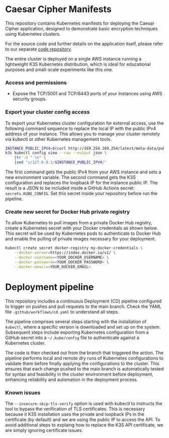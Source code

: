 # Caesar Cipher Manifests

This repository contains Kubernetes manifests for deploying the Caesar Cipher application, designed to demonstrate basic encryption techniques using Kubernetes clusters.

For the source code and further details on the application itself, please refer to our separate [code repository](https://github.com/cicerowordb/caesar-cipher-code). 

The entire cluster is deployed on a single AWS instance running a lightweight K3S Kubernetes distribution, which is ideal for educational purposes and small-scale experiments like this one.

### Access and permissions

* Expose the TCP/5001 and TCP/6443 ports of your Instances using AWS security groups.

### Export your cluster config access

To export your Kubernetes cluster configuration for external access, use the following command sequence to replace the local IP with the public IPv4 address of your instance. This allows you to manage your cluster remotely via kubectl or other Kubernetes management tools.

```bash
INSTANCE_PUBLIC_IPV4=$(curl http://169.254.169.254/latest/meta-data/public-ipv4)
k3s kubectl config view --raw --output json \
    |tr -d " \n" \
    |sed "s/127.0.0.1/$INSTANCE_PUBLIC_IPV4/"
```

The first command gets the public IPv4 from your AWS instance and sets a new environment variable. The second command gets the K3S configuration and replaces the loopback IP for the instance public IP. The result is a JSON to be included inside a GitHub Actions secret: `secrets.KUBE_CONFIG`. Set this secret inside your repository before run the pipeline.

### Create new secret for Docker Hub private registry

To allow Kubernetes to pull images from a private Docker Hub registry, create a Kubernetes secret with your Docker credentials as shown below. This secret will be used by Kubernetes pods to authenticate to Docker Hub and enable the pulling of private images necessary for your deployment.

```bash
kubectl create secret docker-registry my-docker-credentials \
    --docker-server=https://index.docker.io/v1/ \
    --docker-username=<YOUR_DOCKER_USERNAME> \
    --docker-password=<YOUR_DOCKER_PASSWORD> \
    --docker-email=<YOUR_DOCKER_EMAIL>
```

# Deployment pipeline

This repository includes a continuous Deployment (CD) pipeline configured to trigger on pushes and pull requests to the main branch. Check the YAML file `.github/workflows/cd.yaml` to understand all steps.

The pipeline comprises several steps starting with the installation of `kubectl`, where a specific version is downloaded and set up on the system. Subsequent steps include exporting Kubernetes configuration from a GitHub secret into a `~/.kube/config` file to authenticate against a Kubernetes cluster.

The code is then checked out from the branch that triggered the action. The pipeline performs local and remote dry runs of Kubernetes configurations to validate them before finally applying the configurations to the cluster. This ensures that each change pushed to the main branch is automatically tested for syntax and feasibility in the cluster environment before deployment, enhancing reliability and automation in the deployment process.

### Known issues

The `--insecure-skip-tls-verify` option is used with kubectl to instructs the tool to bypass the verification of TLS certificates. This is necessary because it K3S installation uses the private and loopback IPs in the certificate (by default) and we are using the public IP to access the API. To avoid additional steps to explaing how to replace the K3S API certificate, we are simply ignoring certificate issues.
